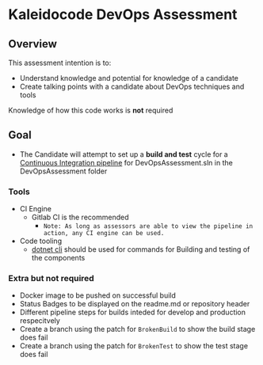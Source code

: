 # Kaleidocode DevOps Assessment

## Overview

This assessment intention is to:
   * Understand knowledge and potential for knowledge of a candidate
   * Create talking points with a candidate about DevOps techniques and tools

Knowledge of how this code works is __not__ required


## Goal
    
   * The Candidate will attempt to set up a **build and test** cycle for a [Continuous Integration pipeline](https://dzone.com/articles/learn-how-to-setup-a-cicd-pipeline-from-scratch) for DevOpsAssessment.sln in the DevOpsAssessment folder


### Tools

   * CI Engine
     * Gitlab CI is the recommended 
       * ```Note: As long as assessors are able to view the pipeline in action, any CI engine can be used.```
   * Code tooling
     * [dotnet cli](https://docs.microsoft.com/en-us/dotnet/core/tools/) should be used for commands for Building and testing of the components


### Extra but not required

   * Docker image to be pushed on successful build
   * Status Badges to be displayed on the readme.md or repository header
   * Different pipeline steps for builds inteded for develop and production respecitvely
   * Create a branch using the patch for `BrokenBuild` to show the build stage does fail
   * Create a branch using the patch for `BrokenTest` to show the test stage does fail
